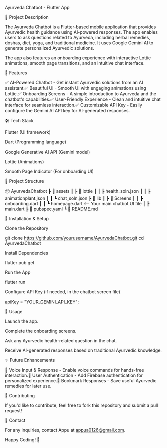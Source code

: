 Ayurveda Chatbot - Flutter App

📌 Project Description

The Ayurveda Chatbot is a Flutter-based mobile application that provides Ayurvedic health guidance using AI-powered responses. The app enables users to ask questions related to Ayurveda, including herbal remedies, doshas, diet, yoga, and traditional medicine. It uses Google Gemini AI to generate personalized Ayurvedic solutions.

The app also features an onboarding experience with interactive Lottie animations, smooth page transitions, and an intuitive chat interface.

📱 Features

✅ AI-Powered Chatbot - Get instant Ayurvedic solutions from an AI assistant.✅ Beautiful UI - Smooth UI with engaging animations using Lottie.✅ Onboarding Screens - A simple introduction to Ayurveda and the chatbot's capabilities.✅ User-Friendly Experience - Clean and intuitive chat interface for seamless interaction.✅ Customizable API Key - Easily configure the Gemini AI API key for AI-generated responses.

🛠️ Tech Stack

Flutter (UI framework)

Dart (Programming language)

Google Generative AI API (Gemini model)

Lottie (Animations)

Smooth Page Indicator (For onboarding UI)

📂 Project Structure

📦 AyurvedaChatbot
 ┣ 📂 assets
 ┃ ┣ 📂 lottie
 ┃ ┃ ┣ health_soln.json
 ┃ ┃ ┣ animationplant.json
 ┃ ┃ ┗ chat_soln.json
 ┣ 📂 lib
 ┃ ┣ 📂 Screens
 ┃ ┃ ┣ onboarding.dart
 ┃ ┃ ┗ homepage.dart  <-- Your main chatbot UI file
 ┃ ┣ main.dart
 ┣ 📜 pubspec.yaml
 ┗ 📜 README.md

🚀 Installation & Setup

Clone the Repository

git clone https://github.com/yourusername/AyurvedaChatbot.git
cd AyurvedaChatbot

Install Dependencies

flutter pub get

Run the App

flutter run

Configure API Key (if needed, in the chatbot screen file)

apiKey = "YOUR_GEMINI_API_KEY";

📜 Usage

Launch the app.

Complete the onboarding screens.

Ask any Ayurvedic health-related question in the chat.

Receive AI-generated responses based on traditional Ayurvedic knowledge.

✨ Future Enhancements

🚀 Voice Input & Response - Enable voice commands for hands-free interaction.🚀 User Authentication - Add Firebase authentication for personalized experience.🚀 Bookmark Responses - Save useful Ayurvedic remedies for later use.

🤝 Contributing

If you'd like to contribute, feel free to fork this repository and submit a pull request!

📧 Contact

For any inquiries, contact Appu at appua0126@gmail.com.

Happy Coding! 🚀

